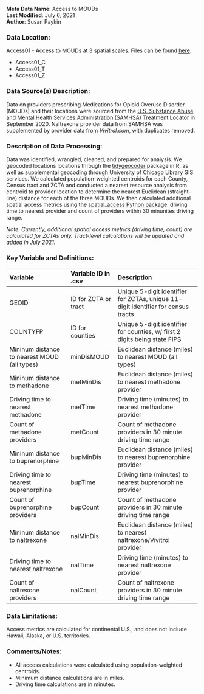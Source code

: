 **Meta Data Name**: Access to MOUDs  
**Last Modified**: July 6, 2021  
**Author**: Susan Paykin  

### Data Location: 
Access01 - Access to MOUDs at 3 spatial scales. Files can be found [here](/data_final).
* Access01_C  
* Access01_T  
* Access01_Z  

### Data Source(s) Description:  
Data on providers prescribing Medications for Opioid Overuse Disorder (MOUDs) and their locations were sourced from the [U.S. Substance Abuse and Mental Health Services Administration (SAMHSA) Treatment Locator](https://findtreatment.samhsa.gov/locator) in September 2020. Naltrexone provider data from SAMHSA was supplemented by provider data from *Vivitrol.com*, with duplicates removed. 

### Description of Data Processing: 
Data was identified, wrangled, cleaned, and prepared for analysis. We geocoded locations locations through the [tidygeocoder](https://cran.r-project.org/web/packages/tidygeocoder/vignettes/tidygeocoder.html) package in R, as well as supplemental geocoding through University of Chicago Library GIS services. We calculated population-weighted centroids for each County, Census tract and ZCTA and conducted a nearest resource analysis from centroid to provider location to determine the nearest Euclidean (straight-line) distance for each of the three MOUDs. We then calculated additional spatial access metrics using the [spatial_access Python package](https://github.com/GeoDaCenter/spatial_access): driving time to nearest provider and count of providers within 30 minunites driving range.  

*Note: Currently, additional spatial access metrics (driving time, count) are  calculated for ZCTAs only. Tract-level calculations will be updated and added in July 2021.*

### Key Variable and Definitions:
| Variable | Variable ID in .csv | Description |
|:---------|:--------------------|:------------|
| GEOID | ID for ZCTA or tract | Unique 5-digit identifier for ZCTAs, unique 11-digit identifier for census tracts | 
| COUNTYFP | ID for counties | Unique 5-digit identifier for counties, w/ first 2 digits being state FIPS |
| Mininum distance to nearest MOUD (all types) | minDisMOUD | Euclidean distance (miles) to nearest MOUD (all types) |
| Mininum distance to methadone | metMinDis | Euclidean distance (miles) to nearest methadone provider |
| Driving time to nearest methadone | metTime | Driving time (minutes) to nearest methadone provider |
| Count of methadone providers | metCount | Count of methadone providers in 30 minute driving time range |
| Mininum distance to buprenorphine | bupMinDis | Euclidean distance (miles) to nearest buprenorphine provider |
| Driving time to nearest buprenorphine | bupTime | Driving time (minutes) to nearest buprenorphine provider |
| Count of buprenorphine providers | bupCount | Count of methadone providers in 30 minute driving time range |
| Mininum distance to naltrexone | nalMinDis | Euclidean distance (miles) to nearest naltrexone/Vivitrol provider |
| Driving time to nearest naltrexone |  nalTime | Driving time (minutes) to nearest naltrexone provider |
| Count of naltrexone providers | nalCount | Count of naltrexone providers in 30 minute driving time range |

### Data Limitations:
Access metrics are calculated for continental U.S., and does not include Hawaii, Alaska, or U.S. territories. 

### Comments/Notes:
* All access calculations were calculated using population-weighted centroids. 
* Minimum distance calculations are in miles. 
* Driving time calculations are in minutes.

